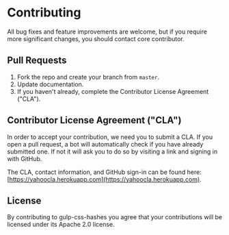 # Contributing

All bug fixes and feature improvements are welcome, but if you require more
significant changes, you should contact core contributor.

## Pull Requests

1. Fork the repo and create your branch from `master`.
1. Update documentation.
1. If you haven't already, complete the Contributor License Agreement ("CLA").

## Contributor License Agreement ("CLA")

In order to accept your contribution, we need you to submit a CLA. If you open
a pull request, a bot will automatically check if you have already submitted
one. If not it will ask you to do so by visiting a link and signing in with
GitHub.

The CLA, contact information, and GitHub sign-in can be found here:
[https://yahoocla.herokuapp.com](https://yahoocla.herokuapp.com).

## License

By contributing to gulp-css-hashes you agree that your contributions will be licensed under its Apache 2.0 license.
